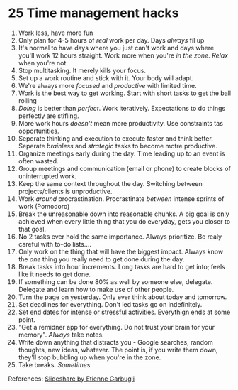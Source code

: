 # 25 Time management hacks

1. Work less, have more fun
2. Only plan for 4-5 hours of _real_ work per day. Days _always_ fil up
3. It's normal to have days where you just can't work and days where you'll work 12 hours straight. Work more when you're _in the zone_. _Relax_ when you're not.
4. Stop multitasking. It merely kills your focus.
5. Set up a work routine and stick with it. Your body will adapt.
6. We're always more _focused_ and _productive_ with limited time.
7. Work is the best way to get working. Start with short tasks to get the ball rolling
8. _Doing_ is better than _perfect_. Work iteratively. Expectations to do things perfectly are stifling.
9. More work hours _doesn't_ mean more productivity. Use constraints tas opportunities.
10. Seperate thinking and execution to execute faster and think better. Seperate _brainless_ and _strategic_ tasks to become motre productive.
11. Organize meetings early during the day. Time leading up to an event is often wasted.
12. Group meetings and communication (email or phone) to create blocks of uninterrupted work.
13. Keep the same context throughout the day. Switching between projects/clients is unproductive.
14. Work _around_ procrastination. Procrastinate _between_ intense sprints of work (Pomodoro)
15. Break the unreasonable down into reasonable chunks. A big goal is only achieved when every little thing that you do everyday, gets you closer to that goal.
16. No 2 tasks ever hold the same importance. Always prioritize. Be realy careful with to-do lists....
17. Only work on the thing that will have the biggest impact. Always know the _one_ thing you really need to get done during the day.
18. Break tasks into hour increments. Long tasks are hard to get into; feels like it needs to get done.
19. If something can be done 80% as well by someone else, delegate. Delegate and learn how to make use of other people.
20. Turn the page on yesterday. Only ever think about today and tomorrow.
21. Set deadlines for everything. Don't led tasks go on indefinitely.
22. Set end dates for intense or stressful activities. Everythign ends at some point.
23. "Get a remidner app for everything. Do not trust your brain for your memory". _Always_ take notes.
24. Write down anything that distracts you - Google searches, random thoughts, new ideas, whatever. The point is, if you write them down, they'll stop bubbling up when you're in the zone.
25. Take breaks. _Sometimes_.

References: [Slideshare by Etienne Garbugli](https://www.slideshare.net/egarbugli/26-time-management-hacks-i-wish-id-known-at-20/14-Keep_the_same_context_throughout)
